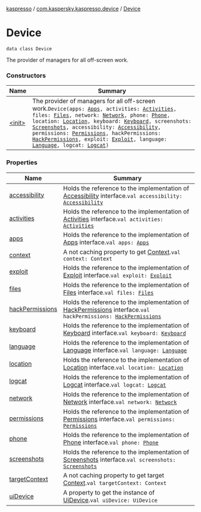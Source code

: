 [kaspresso](../../index.md) / [com.kaspersky.kaspresso.device](../index.md) / [Device](./index.md)

# Device

`data class Device`

The provider of managers for all off-screen work.

### Constructors

| Name | Summary |
|---|---|
| [&lt;init&gt;](-init-.md) | The provider of managers for all off-screen work.`Device(apps: `[`Apps`](../../com.kaspersky.kaspresso.device.apps/-apps/index.md)`, activities: `[`Activities`](../../com.kaspersky.kaspresso.device.activities/-activities/index.md)`, files: `[`Files`](../../com.kaspersky.kaspresso.device.files/-files/index.md)`, network: `[`Network`](../../com.kaspersky.kaspresso.device.network/-network/index.md)`, phone: `[`Phone`](../../com.kaspersky.kaspresso.device.phone/-phone/index.md)`, location: `[`Location`](../../com.kaspersky.kaspresso.device.location/-location/index.md)`, keyboard: `[`Keyboard`](../../com.kaspersky.kaspresso.device.keyboard/-keyboard/index.md)`, screenshots: `[`Screenshots`](../../com.kaspersky.kaspresso.device.screenshots/-screenshots/index.md)`, accessibility: `[`Accessibility`](../../com.kaspersky.kaspresso.device.accessibility/-accessibility/index.md)`, permissions: `[`Permissions`](../../com.kaspersky.kaspresso.device.permissions/-permissions/index.md)`, hackPermissions: `[`HackPermissions`](../../com.kaspersky.kaspresso.device.permissions/-hack-permissions/index.md)`, exploit: `[`Exploit`](../../com.kaspersky.kaspresso.device.exploit/-exploit/index.md)`, language: `[`Language`](../../com.kaspersky.kaspresso.device.languages/-language/index.md)`, logcat: `[`Logcat`](../../com.kaspersky.kaspresso.device.logcat/-logcat/index.md)`)` |

### Properties

| Name | Summary |
|---|---|
| [accessibility](accessibility.md) | Holds the reference to the implementation of [Accessibility](../../com.kaspersky.kaspresso.device.accessibility/-accessibility/index.md) interface.`val accessibility: `[`Accessibility`](../../com.kaspersky.kaspresso.device.accessibility/-accessibility/index.md) |
| [activities](activities.md) | Holds the reference to the implementation of [Activities](../../com.kaspersky.kaspresso.device.activities/-activities/index.md) interface.`val activities: `[`Activities`](../../com.kaspersky.kaspresso.device.activities/-activities/index.md) |
| [apps](apps.md) | Holds the reference to the implementation of [Apps](../../com.kaspersky.kaspresso.device.apps/-apps/index.md) interface.`val apps: `[`Apps`](../../com.kaspersky.kaspresso.device.apps/-apps/index.md) |
| [context](context.md) | A not caching property to get [Context](#).`val context: Context` |
| [exploit](exploit.md) | Holds the reference to the implementation of [Exploit](../../com.kaspersky.kaspresso.device.exploit/-exploit/index.md) interface.`val exploit: `[`Exploit`](../../com.kaspersky.kaspresso.device.exploit/-exploit/index.md) |
| [files](files.md) | Holds the reference to the implementation of [Files](../../com.kaspersky.kaspresso.device.files/-files/index.md) interface.`val files: `[`Files`](../../com.kaspersky.kaspresso.device.files/-files/index.md) |
| [hackPermissions](hack-permissions.md) | Holds the reference to the implementation of [HackPermissions](../../com.kaspersky.kaspresso.device.permissions/-hack-permissions/index.md) interface.`val hackPermissions: `[`HackPermissions`](../../com.kaspersky.kaspresso.device.permissions/-hack-permissions/index.md) |
| [keyboard](keyboard.md) | Holds the reference to the implementation of [Keyboard](../../com.kaspersky.kaspresso.device.keyboard/-keyboard/index.md) interface.`val keyboard: `[`Keyboard`](../../com.kaspersky.kaspresso.device.keyboard/-keyboard/index.md) |
| [language](language.md) | Holds the reference to the implementation of [Language](../../com.kaspersky.kaspresso.device.languages/-language/index.md) interface.`val language: `[`Language`](../../com.kaspersky.kaspresso.device.languages/-language/index.md) |
| [location](location.md) | Holds the reference to the implementation of [Location](../../com.kaspersky.kaspresso.device.location/-location/index.md) interface.`val location: `[`Location`](../../com.kaspersky.kaspresso.device.location/-location/index.md) |
| [logcat](logcat.md) | Holds the reference to the implementation of [Logcat](../../com.kaspersky.kaspresso.device.logcat/-logcat/index.md) interface.`val logcat: `[`Logcat`](../../com.kaspersky.kaspresso.device.logcat/-logcat/index.md) |
| [network](network.md) | Holds the reference to the implementation of [Network](../../com.kaspersky.kaspresso.device.network/-network/index.md) interface.`val network: `[`Network`](../../com.kaspersky.kaspresso.device.network/-network/index.md) |
| [permissions](permissions.md) | Holds the reference to the implementation of [Permissions](../../com.kaspersky.kaspresso.device.permissions/-permissions/index.md) interface.`val permissions: `[`Permissions`](../../com.kaspersky.kaspresso.device.permissions/-permissions/index.md) |
| [phone](phone.md) | Holds the reference to the implementation of [Phone](../../com.kaspersky.kaspresso.device.phone/-phone/index.md) interface.`val phone: `[`Phone`](../../com.kaspersky.kaspresso.device.phone/-phone/index.md) |
| [screenshots](screenshots.md) | Holds the reference to the implementation of [Screenshots](../../com.kaspersky.kaspresso.device.screenshots/-screenshots/index.md) interface.`val screenshots: `[`Screenshots`](../../com.kaspersky.kaspresso.device.screenshots/-screenshots/index.md) |
| [targetContext](target-context.md) | A not caching property to get target [Context](#).`val targetContext: Context` |
| [uiDevice](ui-device.md) | A property to get the instance of [UiDevice](#).`val uiDevice: UiDevice` |
